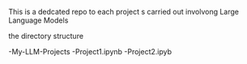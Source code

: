 This is a dedcated repo to each project s carried out involvong Large Language Models

the directory structure

-My-LLM-Projects
  -Project1.ipynb
  -Project2.ipyb
